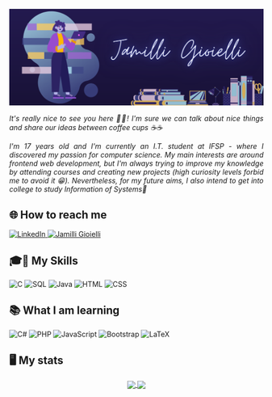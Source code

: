 
![capa github](https://github.com/jamilligioielli/jamilligioielli/blob/main/github_profile.png)  

<p align="justify" style="display: inline_block"> <i> It's really nice to see you here 👋😊! I'm sure we can talk about nice things and share our ideas between coffee cups ☕☕ </i> </p>
<p align="justify" style="display: inline_block"> <i> I'm 17 years old and I'm currently an I.T. student at IFSP - where I discovered my passion for computer science. My main interests are around frontend web development, but I'm always trying to improve my knowledge by attending courses and creating new projects (high curiosity levels forbid me to avoid it 😁). Nevertheless, for my future aims, I also intend to get into college to study Information of Systems🧠 </i> </p>
  
## 🌐 How to reach me  
  <div style="display: inline_block">
  <a href="https://www.linkedin.com/in/jamilligioielli/" target="_blank"> <img alt="LinkedIn" src="https://img.shields.io/badge/linkedin-%230077B5.svg?style=for-the-badge&logo=linkedin&logoColor=white" target="_blank"> </a>
   <a href = "mailto:jamilligioielli@outlook.com"><img src="https://img.shields.io/badge/Outlook-0078D4?style=for-the-badge&logo=microsoft-outlook&logoColor=white" alt ="Jamilli Gioielli " target="_blank"></a>
  
  </div>
  
## 🎓🦉 My Skills
  <div style="display: inline_block"> 
    <img alt="C" src="https://img.shields.io/badge/C-00599C?style=for-the-badge&logo=c&logoColor=white"/>
    <img alt="SQL" src="https://img.shields.io/badge/MySQL-00000F?style=for-the-badge&logo=mysql&logoColor=whit"/>
    <img alt="Java" src="https://img.shields.io/badge/java-%23ED8B00.svg?style=for-the-badge&logo=java&logoColor=white"/>
    <img alt="HTML" src="https://img.shields.io/badge/HTML5-E34F26?style=for-the-badge&logo=html5&logoColor=white"/>
    <img alt="CSS" src="https://img.shields.io/badge/CSS3-1572B6?style=for-the-badge&logo=css3&logoColor=white"/>
    
  </div>
  
## 📚 What I am learning  

  <div style="display: inline_block"> 
    <img alt="C#" src="https://img.shields.io/badge/c%23-%23239120.svg?style=for-the-badge&logo=c-sharp&logoColor=white"/>
    <img alt="PHP" src="https://img.shields.io/badge/php-%23777BB4.svg?style=for-the-badge&logo=php&logoColor=white"/>
    <img alt="JavaScript" src="https://img.shields.io/badge/javascript-%23323330.svg?style=for-the-badge&logo=javascript&logoColor=%23F7DF1E"/>
    <img alt="Bootstrap" src="https://img.shields.io/badge/Bootstrap-563D7C?style=for-the-badge&logo=bootstrap&logoColor=white"/>
    <img alt="LaTeX" src="https://img.shields.io/badge/latex-%23008080.svg?style=for-the-badge&logo=latex&logoColor=white"/>
    
  </div>
  
## 🖥️ My stats 
  <div align="center" style="display: inline_block">
    <a href="https://github.com/jamilligioielli">
       <img align="center"  src="https://github-readme-stats.vercel.app/api/top-langs/?username=jamilligioielli&hide=hack&layout=compact&theme=tokyonight" />
    </a>
     <a href="https://github.com/jamilligioielli">
        <img  align="center"  src="https://github-readme-stats.vercel.app/api?username=jamilligioielli&theme=tokyonight&show_icons=true"/>
      </a>
      </div>  

